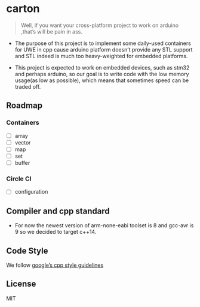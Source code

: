 # carton
> Well, if you want your cross-platform 
project to work on arduino ,that’s will 
 be pain in ass.

* The purpose of this project is to implement 
some daily-used containers for UWE in cpp cause
arduino platform doesn’t provide any STL support
 and STL indeed is much too heavy-weighted for 
embedded platforms.

* This project is expected to work on
 embedded devices, such as stm32 and 
perhaps arduino, so our goal is to 
write code with the low memory
 usage(as low as possible), which 
means that sometimes speed 
can be traded off.
 
## Roadmap

### Containers

* [ ] array
* [ ] vector
* [ ] map
* [ ] set
* [ ] buffer

### Circle CI

* [ ] configuration 

## Compiler and cpp standard

* For now the newest version of 
arm-none-eabi toolset is 8 and gcc-avr
 is 9 so we decided to target c++14.

## Code Style 

We follow [google’s cpp
 style guidelines](https://google.github.io/styleguide/cppguide.html)

## License

MIT
